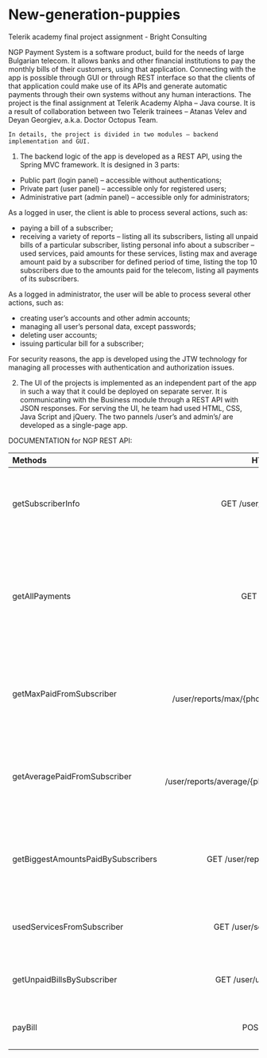 # New-generation-puppies
Telerik academy final project assignment - Bright Consulting

NGP Payment System is a software product, build for the needs of large Bulgarian telecom. It allows banks and other financial institutions to pay the monthly bills of their customers, using that application. Connecting with the app is possible through GUI or through REST interface so that the clients of that application could make use of its APIs and generate automatic payments through their own systems without any human interactions.
	The project is the final assignment at Telerik Academy Alpha – Java course. It is a result of collaboration between two Telerik trainees – Atanas Velev and Deyan Georgiev, a.k.a. Doctor Octopus Team.

	In details, the project is divided in two modules – backend implementation and GUI.
1.	The backend logic of the app is developed as a REST API, using the Spring MVC framework. It is designed in 3 parts:
-	Public part (login panel) – accessible without authentications;
-	Private part (user panel) – accessible only for registered users;
-	Administrative part (admin panel) – accessible only for administrators;
 
 As a logged in user, the client is able to process several actions, such as:
- paying a bill of a subscriber;
- receiving a variety of reports – listing all its subscribers, listing all unpaid bills of a particular subscriber, listing personal info about a subscriber – used services, paid amounts for these services, listing max and average amount paid by a subscriber for defined period of time, listing the top 10 subscribers due to the amounts paid for the telecom, listing all payments of its subscribers.

As a logged in administrator, the user will be able to process several other actions, such as:
-	creating user’s accounts and other admin accounts;
-	managing all user’s personal data, except passwords;
-	deleting user accounts;
-	issuing particular bill for a subscriber;

For security reasons, the app is developed using the JTW technology for managing all processes with authentication and authorization issues. 

2.	The UI of the projects is implemented as an independent part of the app in such a way that it could be deployed on separate server. 
It is communicating with the Business module through a REST API with JSON responses.
For serving the UI, he team had used HTML, CSS, Java Script and jQuery.
The two pannels /user’s and admin’s/ are developed as a single-page app.


DOCUMENTATION for NGP REST API:

 
| Methods        | HTTP Request | Description  |
| :------------- |:-------------:| :-----:|
| getSubscriberInfo      | GET  /user/info/{phoneNumber} | Gets information about a user – phone number, name, EGN  |
| getAllPayments      | GET /user/payments      |   Gets a list of all payments made by client’s subscribers ordered by the pay date in descending order  |
| getMaxPaidFromSubscriber      | GET /user/reports/max/{phoneNumber}/{startDate}/{endDate} | Gets the biggest amount paid by a subscriber for service for defined period  |
| getAveragePaidFromSubscriber      | GET /user/reports/average/{phoneNumber}/{startDate}/{endDate} | Gets the average sum paid from a subscriber for services for defined period  |
| getBiggestAmountsPaidBySubscribers| GET /user/reports/10biggest-amounts | Gets a list of the top 10 subscribers based on the paid amounts for services  |
| usedServicesFromSubscriber      | GET /user/services{phoneNumber} | Gets a list of all used services from a subscriber  |
 | getUnpaidBillsBySubscriber      | GET /user/unpaid/{phoneNumber} | Gets a list of all unpaid bills from a subscriber  |
 | payBill      | POST /user/pay/{id} | Pay a particular bill for a subscribers  |



